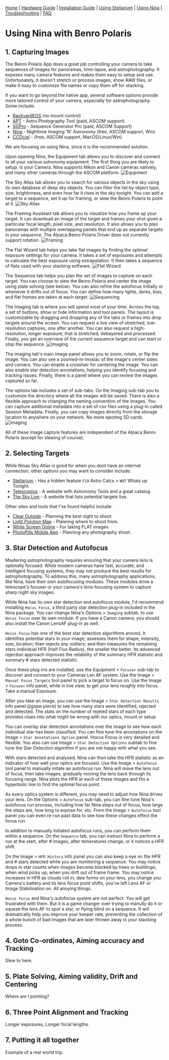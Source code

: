 [Home](../README.md) | [Hardware Guide](./hardware.md) | [Installation Guide](./installation.md) | [Using Stellarium](./stellarium.md) | [Using Nina](./nina.md) | [Troubleshooting](./troubleshooting.md) | [FAQ](./faq.md)

# Using Nina with Benro Polaris
## 1. Capturing Images
The Benro Polaris App does a great job controlling your camera to take sequences of images for panoramas, time-lapse, and astrophotography. It exposes many camera features and makes them easy to setup and use. Unfortunately, it doesn't stretch or process images, show RAW files, or make it easy to customize file names or copy them off for stacking.

If you want to go beyond the native app, several software options provide more tailored control of your camera, especially for astrophotography. Some include:

* [BackyardEOS](https://www.otelescope.com/store/category/2-backyardeos/) (no mount control)
* [APT](https://www.astrophotography.app/) - Astro Photography Tool (paid, ASCOM support)
* [SGPro](https://www.sequencegeneratorpro.com/sgpro/) - Sequence Generator Pro (paid, ASCOM Support)
* [Nina](https://nighttime-imaging.eu/) - Nighttime Imaging 'N' Astronomy (free, ASCOM support, Win)
* [CCDciel](https://ap-i.net/ccdciel/en/start/) - (free, ASCOM support, MacOS/Linux/Win)

We are focusing on using Nina, since it is the recommended solution. 

Upon opening Nina, the Equipment tab allows you to discover and connect to all your various astronomy equipment. The first thing you are likely to setup, is your Camera. Nina supports Nikon and Canon cameras natively, and many other cameras through the ASCOM platform.
![Equpment](images/abp-nina-camera.png)

The Sky Atlas tab allows you to search for various objects in the sky using its own database of deep sky objects. You can filter the list by object type, size, brightnness, and even how far it rises in the sky tonight. You can add a target to a sequence, set it up for framing, or slew the Benro Polaris to point at it. 
![Sky Atlas](images/abp-nina-atlas.png)

The Framing Assistant tab allows you to visualize how you frame up your target. It can download an image of the target and frames your shot given a particular focal length, pixel size, and resolution. It also allows you to plan panoramas with multiple overlapping panels that end up as separate targets in your sequence. The Alpaca Benro Polaris Driver does not currently support rotation.
![Framing](images/abp-nina-framing.png)

The Flat Wizard tab helps you take flat images by finding the optimal exposure settings for your camera. It takes a set of exposures and attempts to calculate the best exposure using extrapolation. It then takes a sequence of flats used with your stacking software.
![Flat Wizard](images/abp-nina-flats.png)

The Sequence tab helps you plan the set of images to capture on each target. You can choose to slew the Benro Polaris and center the image using plate solving (see below). You can also refine the autofocus initially or whenever it drifts out of focus. You can define how many lights, darks, bias, and flat frames are taken at each target.
![Sequencing](images/abp-nina-sequence.png)

The Imaging tab is where you will spend most of your time. Across the top, a set of buttons, show or hide information and tool panels. The layout is customizable by dragging and dropping any of the tabs or frames into drop targets around the screen. You can request a live view of stretched, low-resolution captures, one after another. You can also request a high-resolution, longer exposure; that is stretched, debayered and processed. Finally, you get an overview of the current sequence target and can start or stop the sequence.
![imaging](images/abp-nina-imaging.png)

The imaging tab's main image panel allows you to zoom, rotate, or flip the image. You can also see a zoomed-in-mosiac of the image's center sides and corners. You can enable a crosshair for centering the image. You can also enable star detection annotations, helping you identify focusing and tracking issues. Finally, there is a panel where you can review the images captured so far.

The options tab includes a set of sub-tabs. On the Imaging sub-tab you to customize the directory where all the images will be saved. There is also a flexible approach to changing the naming convention of the images. You can capture additional metadata into a set of csv files using a plug-in called Session Metadata. Finally, you can copy images directly from the storage location to anywhere on your network. No more ejecting SD cards.
![imaging](images/abp-nina-options.png)

All of these image capture features are independent of the Alpaca Benro Polaris (except for slewing of course).

## 2. Selecting Targets
While Ninas Sky Atlas is good for when you dont have an internet connection, other options you may want to consider include:
* [Stellarium](https://stellarium.org/en/) - Has a hidden feature `F10` Astro Calcs > `WUT` Whats up Tonight.
* [Telescopius](https://telescopious.com/) - A website with Astronomy Tools and a great catalog.
* [The Sky Live](https://theskylive.com/whatsvisible) - A website that lists potential targets live.

Other sites and tools that I've found helpful include:
* [Clear Outside](https://clearoutside.com/forecast) - Planning the best night to shoot.
* [Light Polution Map](https://www.lightpollutionmap.info) - Planning where to shoot from.
* [White Screen Online](https://www.whitescreen.online/) - For taking FLAT images
* [PhotoPills Mobile App](https://www.photopills.com/) - Planning any photography shoot.

## 3. Star Detection and Autofocus
Mastering astrophotography requires ensuring that your camera lens is optimally focused. While modern cameras have fast, accurate, and intelligent focusing systems, they may not produce the best results for astrophotography. To address this, many astrophotography applications, like Nina, have their own autofocusing modules. These modules drive a telescope's focuser or your camera's lens-focusing system to capture sharp night sky images.

While Nina has its own star detection and autofocus module, I'd recommend installing `Hocus Focus`, a third party star detection plug-in included in the Nina package. You can change Nina's Options > `Imaging` subtab, to use `Hocus Focus` over its own module. If you have a Canon camera, you should also install the Canon LensAF plug-in as well. 

`Hocus Focus` has one of the best star detection algorithms around. It identifies potential stars in your image; assesses them for shape, intensity, size, location; then rejects any outliers; and then measures the remaining stars individual HFR (Half Flux Radius), the smaller the better. Its advanced rejection approach improves the reliability of the summary HFR statistic and summary # stars detected statistic.

Once these plug-ins are installed, use the Equipment > `Focuser` sub-tab to discover and connect to your Cameras Len AF system. Use the Image > `Manual Focus Targets` tool panel to pick a target to focus on. Use the Image > `Focuser` info panel, while in live view, to get your lens roughly into focus. Take a manual Exposure.

After you take an image, you can use the Image > `Star Detection Results` info panel (jigsaw piece) to see how many stars were identified, rejected and detected. The stats on the number of rejeted stars of each type provides clues into what might be wrong with our optics, mount or setup.

You can overlay star detection annotations over the image to see how each individual star has been classified. You can fine tune the annotations on the Image > `Star Annotations Option` panel. Hocus Focus is very detailed and flexible. You also can use Image > `Star Detection Options` subtab to fine tune the Star Detection algorithm if you are not happy with what you see. 

With stars detected and analysed, Nina can then take the HFR statistic as an indicator of how well your optics are focused. Use the Image > `Autofocus` tool panel to manually initate an autofocus run. Nina will move the lens out of focus, then take images, gradually moving the lens back through its focusing range. Nina plots the HFR at each of these images and fits a hyperbolic line to find the optimal focus point.

As every optics system is different, you may need to adjust how Nina drives your lens. On the Options > `Autofocus` sub-tab, you can fine tune Nina's autofocus run process, including how far Nina steps out of focus, how large the steps are, how long to expose for, etc. From the Image > `Autofocus` tool panel you can even re-run past data to see how these changes effect the focus run.

In addition to manually initiated autofocus runs, you can perform them within a sequence. On the `Sequence` tab, you can instruct Nina to perform a run at the start, after # images, after temeratures change, or it notices a HFR shift. 

On the Image > `HFR History` info panel you can also keep a eye on the HFR and # stars detected while you are monitoring a sequence. You may notice drops in star counts when images become blocked by trees or buildings; when wind picks up; when you drift out of frame frame. You may notice increases in HFR as clouds roll in, dew forms on your lens, you change you Camera's battery and its lens focus point shifts, you've left Lens AF or Image Stabilisation on. All anoying things.

`Hocus Focus` and Nina's autofocus system are not perfect. You will get frustrated with them. But it is a game changer over trying to manully do it or squeze the lens AF to spot a star, or flying blind on a sequence. It will dramatically help you improve your keeper rate, preventing the collection of a whole bunch of bad images that are later thrown away in your stacking process.

## 4. Goto Co-ordinates, Aiming accuracy and Tracking
Slew to here.

## 5. Plate Solving, Aiming validity, Drift and Centering
Where am I pointing?

## 6. Three Point Alignment and Tracking
Longer exposures, Longer focal lengths.

## 7. Putting it all together
Example of a real world trip.




